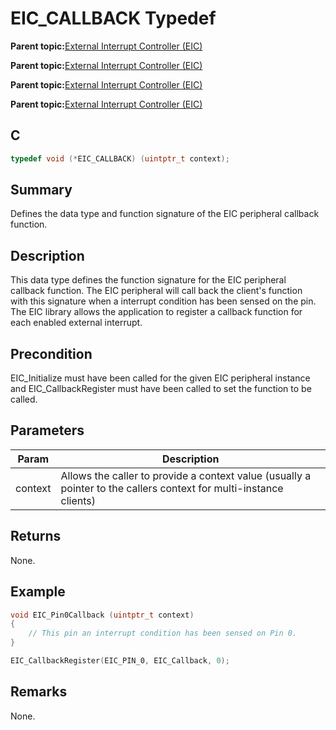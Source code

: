 # EIC\_CALLBACK Typedef

**Parent topic:**[External Interrupt Controller \(EIC\)](GUID-39448E4A-BB16-4C96-8928-77A4AC964728.md)

**Parent topic:**[External Interrupt Controller \(EIC\)](GUID-CD1E7DE5-591C-47DF-AA1B-60D83752B93F.md)

**Parent topic:**[External Interrupt Controller \(EIC\)](GUID-0FA8D568-78B0-478D-8936-46B273757F9E.md)

**Parent topic:**[External Interrupt Controller \(EIC\)](GUID-EB8189C1-87AA-4B04-90B3-1853974192C7.md)

## C

```c
typedef void (*EIC_CALLBACK) (uintptr_t context);

```

## Summary

Defines the data type and function signature of the EIC peripheral callback function.

## Description

This data type defines the function signature for the EIC peripheral<br />callback function. The EIC peripheral will call back the client's function<br />with this signature when a interrupt condition has been sensed on the pin.<br />The EIC library allows the application to register a callback function for<br />each enabled external interrupt.

## Precondition

EIC\_Initialize must have been called for the given EIC peripheral instance and EIC\_CallbackRegister must have been called to set the function to be called.

## Parameters

|Param|Description|
|-----|-----------|
|context|Allows the caller to provide a context value \(usually a pointer to the callers context for multi-instance clients\)|

## Returns

None.

## Example

```c
void EIC_Pin0Callback (uintptr_t context)
{
    // This pin an interrupt condition has been sensed on Pin 0.
}

EIC_CallbackRegister(EIC_PIN_0, EIC_Callback, 0);
```

## Remarks

None.

